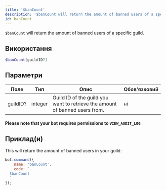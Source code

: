 ```yaml
---
title: '$banCount'
description: '$banCount will return the amount of banned users of a specific guild.'
id: banCount
---
```


`$banCount` will return the amount of banned users of a specific guild.

## Використання

```php
$banCount[guildID?]
```

## Параметри

| Поле     | Тип     | Опис                                                                        | Обов'язковий |
| -------- | ------- | --------------------------------------------------------------------------- | ------------ |
| guildID? | integer | Guild ID of the guild you want to retrieve the amount of banned users from. | ні           |

#### Please note that your bot requires permissions to `VIEW_AUDIT_LOG`

## Приклад(и)

This will return the amount of banned users in your guild:

```javascript
bot.command({
    name: 'banCount',
    code: `
  $banCount
  `
});
```